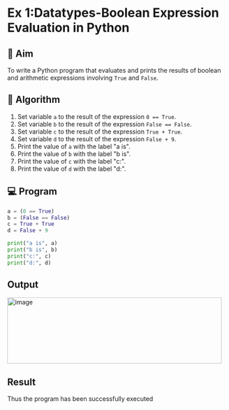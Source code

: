 
# Ex 1:Datatypes-Boolean Expression Evaluation in Python

## 🎯 Aim
To write a Python program that evaluates and prints the results of boolean and arithmetic expressions involving `True` and `False`.

## 🧠 Algorithm
1. Set variable `a` to the result of the expression `0 == True`.
2. Set variable `b` to the result of the expression `False == False`.
3. Set variable `c` to the result of the expression `True + True`.
4. Set variable `d` to the result of the expression `False + 9`.
5. Print the value of `a` with the label "a is".
6. Print the value of `b` with the label "b is".
7. Print the value of `c` with the label "c:".
8. Print the value of `d` with the label "d:".

## 💻 Program
```python
a = (0 == True)
b = (False == False)
c = True + True
d = False + 9

print("a is", a)
print("b is", b)
print("c:", c)
print("d:", d)
```

## Output
<img width="491" height="151" alt="image" src="https://github.com/user-attachments/assets/0aea28e1-23db-477b-b76f-70f5785124a1" />

## Result
Thus the program has been successfully executed
